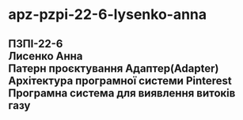 # apz-pzpi-22-6-lysenko-anna  
ПЗПІ-22-6  
Лисенко Анна  
Патерн проєктування Адаптер(Adapter)  
Архітектура програмної системи Pinterest  
Програмна система для виявлення витоків газу  
---
